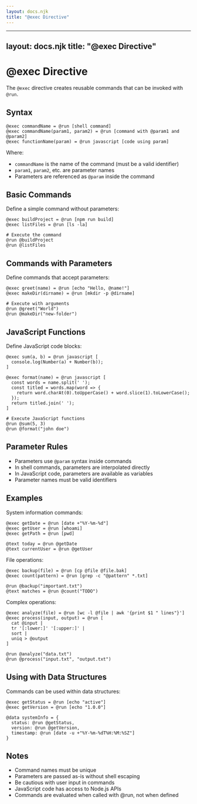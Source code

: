 ```yaml
---
layout: docs.njk
title: "@exec Directive"
---
```


---
layout: docs.njk
title: "@exec Directive"
---

# @exec Directive

The `@exec` directive creates reusable commands that can be invoked with `@run`.

## Syntax

```mlld
@exec commandName = @run [shell command]
@exec commandName(param1, param2) = @run [command with @param1 and @param2]
@exec functionName(param) = @run javascript [code using param]
```

Where:
- `commandName` is the name of the command (must be a valid identifier)
- `param1`, `param2`, etc. are parameter names
- Parameters are referenced as `@param` inside the command

## Basic Commands

Define a simple command without parameters:
```mlld
@exec buildProject = @run [npm run build]
@exec listFiles = @run [ls -la]

# Execute the command
@run @buildProject
@run @listFiles
```

## Commands with Parameters

Define commands that accept parameters:
```mlld
@exec greet(name) = @run [echo "Hello, @name!"]
@exec makeDir(dirname) = @run [mkdir -p @dirname]

# Execute with arguments
@run @greet("World")
@run @makeDir("new-folder")
```

## JavaScript Functions

Define JavaScript code blocks:
```mlld
@exec sum(a, b) = @run javascript [
  console.log(Number(a) + Number(b));
]

@exec format(name) = @run javascript [
  const words = name.split(' ');
  const titled = words.map(word => {
    return word.charAt(0).toUpperCase() + word.slice(1).toLowerCase();
  });
  return titled.join(' ');
]

# Execute JavaScript functions
@run @sum(5, 3)
@run @format("john doe")
```

## Parameter Rules

- Parameters use `@param` syntax inside commands
- In shell commands, parameters are interpolated directly
- In JavaScript code, parameters are available as variables
- Parameter names must be valid identifiers

## Examples

System information commands:
```mlld
@exec getDate = @run [date +"%Y-%m-%d"]
@exec getUser = @run [whoami]
@exec getPath = @run [pwd]

@text today = @run @getDate
@text currentUser = @run @getUser
```

File operations:
```mlld
@exec backup(file) = @run [cp @file @file.bak]
@exec count(pattern) = @run [grep -c "@pattern" *.txt]

@run @backup("important.txt")
@text matches = @run @count("TODO")
```

Complex operations:
```mlld
@exec analyze(file) = @run [wc -l @file | awk '{print $1 " lines"}']
@exec process(input, output) = @run [
  cat @input | 
  tr '[:lower:]' '[:upper:]' | 
  sort | 
  uniq > @output
]

@run @analyze("data.txt")
@run @process("input.txt", "output.txt")
```

## Using with Data Structures

Commands can be used within data structures:
```mlld
@exec getStatus = @run [echo "active"]
@exec getVersion = @run [echo "1.0.0"]

@data systemInfo = {
  status: @run @getStatus,
  version: @run @getVersion,
  timestamp: @run [date -u +"%Y-%m-%dT%H:%M:%SZ"]
}
```

## Notes

- Command names must be unique
- Parameters are passed as-is without shell escaping
- Be cautious with user input in commands
- JavaScript code has access to Node.js APIs
- Commands are evaluated when called with @run, not when defined
